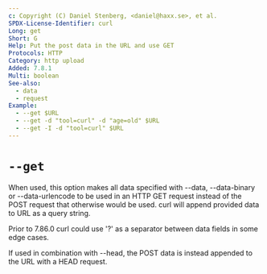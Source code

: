 ```yaml
---
c: Copyright (C) Daniel Stenberg, <daniel@haxx.se>, et al.
SPDX-License-Identifier: curl
Long: get
Short: G
Help: Put the post data in the URL and use GET
Protocols: HTTP
Category: http upload
Added: 7.8.1
Multi: boolean
See-also:
  - data
  - request
Example:
  - --get $URL
  - --get -d "tool=curl" -d "age=old" $URL
  - --get -I -d "tool=curl" $URL
---
```


# `--get`

When used, this option makes all data specified with --data, --data-binary
or --data-urlencode to be used in an HTTP GET request instead of the POST
request that otherwise would be used. curl will append provided data to URL
as a query string.

Prior to 7.86.0 curl could use '?' as a separator between data fields in some
edge cases.

If used in combination with --head, the POST data is instead appended to the
URL with a HEAD request.
